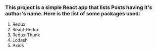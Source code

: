 ### This project is a simple **React** app that lists Posts having it's author's name. Here is the list of some packages used:

1. Redux
2. React-Redux
3. Redux-Thunk
4. Lodash
5. Axios